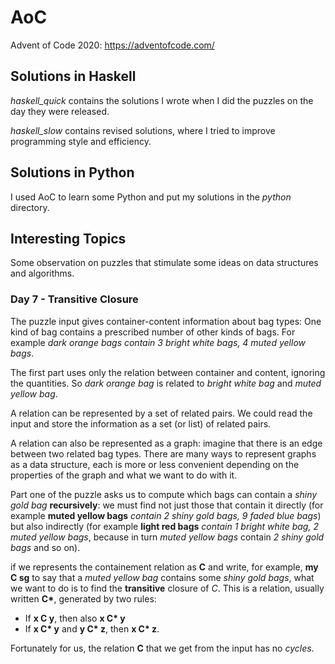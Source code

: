 # AoC
Advent of Code 2020: https://adventofcode.com/
  
## Solutions in Haskell

*haskell_quick* contains the solutions I wrote when I did the puzzles on the day they were released.

*haskell_slow* contains revised solutions, where I tried to improve programming style and efficiency.

## Solutions in Python

I used AoC to learn some Python and put my solutions in the *python* directory.

## Interesting Topics

Some observation on puzzles that stimulate some ideas on data structures and algorithms.

### Day 7 - Transitive Closure

The puzzle input gives container-content information about bag types: One kind of bag contains a prescribed number of other kinds of bags. For example *dark orange bags contain 3 bright white bags, 4 muted yellow bags*.

The first part uses only the relation between container and content, ignoring the quantities. 
So *dark orange bag* is related to *bright white bag* and *muted yellow bag*.

A relation can be represented by a set of related pairs.
We could read the input and store the information as a set (or list) of related pairs.

A relation can also be represented as a graph: imagine that there is an edge between two related bag types.
There are many ways to represent graphs as a data structure, each is more or less convenient depending on the properties of the graph and what we want to do with it.

Part one of the puzzle asks us to compute which bags can contain a *shiny gold bag* **recursively**: we must find not just those that contain it directly (for example **muted yellow bags** *contain 2 shiny gold bags, 9 faded blue bags*) but also indirectly (for example **light red bags** *contain 1 bright white bag, 2 muted yellow bags*, because in turn *muted yellow bags* contain *2 shiny gold bags* and so on).

if we represents the containement relation as **C** and write, for example, **my C sg** to say that a *muted yellow bag* contains some *shiny gold bags*, what we want to do is to find the **transitive** closure of *C*.
This is a relation, usually written **C\***, generated by two rules:
- If **x C y**, then also **x C\* y**
- If **x C\* y** and  **y C\* z**, then **x C\* z**.

Fortunately for us, the relation **C** that we get from the input has no *cycles*.
